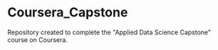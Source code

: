 # Coursera_Capstone
Repository created to complete the "Applied Data Science Capstone" course on Coursera.
